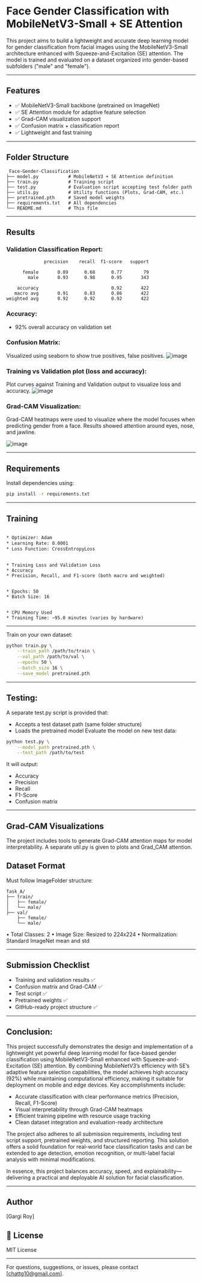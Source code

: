 # Face Gender Classification with MobileNetV3-Small + SE Attention

This project aims to build a lightweight and accurate deep learning model for gender classification from facial images using the MobileNetV3-Small architecture enhanced with Squeeze-and-Excitation (SE) attention. The model is trained and evaluated on a dataset organized into gender-based subfolders ("male" and "female").

---

##  Features

* ✅ MobileNetV3-Small backbone (pretrained on ImageNet)
* ✅ SE Attention module for adaptive feature selection
* ✅ Grad-CAM visualization support
* ✅ Confusion matrix + classification report
* ✅ Lightweight and fast training

---

##  Folder Structure

```
 Face-Gender-Classification
├── model.py           # MobileNetV3 + SE Attention definition
├── train.py           # Training script
├── test.py            # Evaluation script accepting test folder path
├── utils.py           # Utility functions (Plots, Grad-CAM, etc.)
├── pretrained.pth     # Saved model weights
├── requirements.txt   # All dependencies
└── README.md          # This file
```

---

##  Results

### Validation Classification Report:

```
              precision    recall  f1-score   support

      female       0.89      0.68      0.77        79
        male       0.93      0.98      0.95       343

    accuracy                           0.92       422
   macro avg       0.91      0.83      0.86       422
weighted avg       0.92      0.92      0.92       422

```

### Accuracy:

*  92% overall accuracy on validation set

### Confusion Matrix:
Visualized using seaborn to show true positives, false positives.
![image](https://github.com/user-attachments/assets/ed220757-5b05-4bad-833f-1c31e7780d53)

### Training vs Validation plot (loss and accuracy):
Plot curves against Training and Validation output to visualize loss and accuracy.
![image](https://github.com/user-attachments/assets/74bd2a09-4aa7-466b-b2c7-72a35e43d096)

### Grad-CAM Visualization:
Grad-CAM heatmaps were used to visualize where the model focuses when predicting gender from a face. Results showed attention around eyes, nose, and jawline.

![image](https://github.com/user-attachments/assets/73337c76-afa6-48ad-926b-41072d20ea96)


---

##  Requirements

Install dependencies using:

```bash
pip install -r requirements.txt
```

---

 ## Training
 ``` 3.1 Optimizer and Loss
 
* Optimizer: Adam
* Learning Rate: 0.0001
* Loss Function: CrossEntropyLoss
```
 ```** 3.2 Metrics Tracked
 
* Training Loss and Validation Loss
* Accuracy
* Precision, Recall, and F1-score (both macro and weighted)
```
 ```** 3.3 Training Summary
 
* Epochs: 50
* Batch Size: 16
```
 ```** 3.4 Resource Usage
 
* CPU Memory Used
* Training Time: ~95.0 minutes (varies by hardware)
```
________________________________________

Train on your own dataset:

```bash
python train.py \
    --train_path /path/to/train \
    --val_path /path/to/val \
    --epochs 50 \
    --batch_size 16 \
    --save_model pretrained.pth
```

---

##  Testing:

A separate test.py script is provided that:
*	Accepts a test dataset path (same folder structure)
*	Loads the pretrained model
Evaluate the model on new test data:

```bash
python test.py \
    --model_path pretrained.pth \
    --test_path /path/to/test
```

It will output:

* Accuracy
* Precision
* Recall
* F1-Score
* Confusion matrix

---

##  Grad-CAM Visualizations

The project includes tools to generate Grad-CAM attention maps for model interpretability.
A separate util.py is given to plots and Grad_CAM attention.


##  Dataset Format

Must follow ImageFolder structure:

```
Task_A/
├── train/
│   ├── female/
│   └── male/
├── val/
    ├── female/
    └── male/
```
•	Total Classes: 2
•	Image Size: Resized to 224x224
•	Normalization: Standard ImageNet mean and std

---

##  Submission Checklist

*  Training and validation results ✅
*  Confusion matrix and Grad-CAM ✅
*  Test script ✅
*  Pretrained weights ✅
*  GitHub-ready project structure ✅

---

## Conclusion:
This project successfully demonstrates the design and implementation of a lightweight yet powerful deep learning model for face-based gender classification using MobileNetV3-Small enhanced with Squeeze-and-Excitation (SE) attention.
By combining MobileNetV3’s efficiency with SE’s adaptive feature selection capabilities, the model achieves high accuracy (92%) while maintaining computational efficiency, making it suitable for deployment on mobile and edge devices.
Key accomplishments include:
*	Accurate classification with clear performance metrics (Precision, Recall, F1-Score)
*	Visual interpretability through Grad-CAM heatmaps
*	Efficient training pipeline with resource usage tracking
*	Clean dataset integration and evaluation-ready architecture
  
The project also adheres to all submission requirements, including test script support, pretrained weights, and structured reporting. This solution offers a solid foundation for real-world face classification tasks and can be extended to age detection, emotion recognition, or multi-label facial analysis with minimal modifications.

In essence, this project balances accuracy, speed, and explainability—delivering a practical and deployable AI solution for facial classification.
________________________________________

##  Author

\[Gargi Roy]

## 📜 License

MIT License

---

For questions, suggestions, or issues, please contact \[chattg10@gmail.com].
